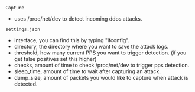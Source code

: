 ``
Capture
``
- uses /proc/net/dev to detect incoming ddos attacks.

``
settings.json
``
- interface, you can find this by typing "ifconfig".
- directory, the directory where you want to save the attack logs.
- threshold, how many current PPS you want to trigger detection. (if you get false positives set this higher)
- checks, amount of time to check /proc/net/dev to trigger pps detection.
- sleep_time, amount of time to wait after capturing an attack.
- dump_size, amount of packets you would like to capture when attack is detected.
